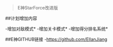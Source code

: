 ﻿>E神StarForce改进版

##计划增加内容

-增加对敌模式*
-增加关卡模式*
-增加得分排名系统*

##E神GITHUB链接
-https://github.com/EllanJiang